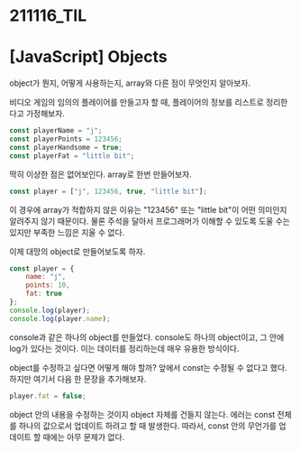 # 211116_TIL

# [JavaScript] Objects

object가 뭔지, 어떻게 사용하는지, array와 다른 점이 무엇인지 알아보자.

비디오 게임의 임의의 플레이어를 만들고자 할 때, 플레이어의 정보를 리스트로 정리한다고 가정해보자.

```jsx
const playerName = "j";
const playerPoints = 123456;
const playerHandsome = true;
const playerFat = "little bit";
```

딱히 이상한 점은 없어보인다. array로 한번 만들어보자.

```jsx
const player = ["j", 123456, true, "little bit"];
```

이 경우에 array가 적합하지 않은 이유는 "123456" 또는 "little bit"이 어떤 의미인지 알려주지 않기 때문이다. 물론 주석을 달아서 프로그래머가 이해할 수 있도록 도울 수는 있지만 부족한 느낌은 지울 수 없다.

이제 대망의 object로 만들어보도록 하자.

```jsx
const player = {
	name: "j",
	points: 10,
	fat: true
};
console.log(player);
console.log(player.name);
```

console과 같은 하나의 object를 만들었다. console도 하나의 object이고, 그 안에 log가 있다는 것이다. 이는 데이터를 정리하는데 매우 유용한 방식이다.

object를 수정하고 싶다면 어떻게 해야 할까? 앞에서 const는 수정될 수 없다고 했다. 하지만 여기서 다음 한 문장을 추가해보자.

```jsx
player.fat = false;
```

object 안의 내용을 수정하는 것이지 object 자체를 건들지 않는다. 에러는 const 전체를 하나의 값으로서 업데이트 하려고 할 때 발생한다. 따라서, const 안의 무언가를 업데이트 할 때에는 아무 문제가 없다.